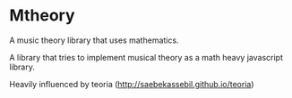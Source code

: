 # Mtheory
A music theory library that uses mathematics.

A library that tries to implement musical theory as a math heavy javascript library.

Heavily influenced by teoria (http://saebekassebil.github.io/teoria)

